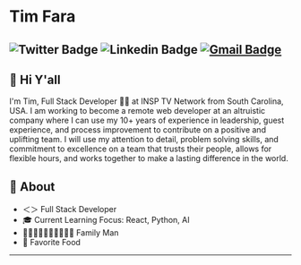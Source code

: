 # Tim Fara
![Twitter Badge](https://img.shields.io/badge/-@faratim-1ca0f1?style=plastic&labelColor=1ca0f1&logo=twitter&logoColor=white&link=https://twitter.com/faratim) ![Linkedin Badge](https://img.shields.io/badge/-timothyfara-blue?style=plastic&logo=Linkedin&logoColor=white&link=https://www.linkedin.com/in/tfara) [![Gmail Badge](https://img.shields.io/badge/-faratim@gmail.com-c14438?style=plastic&logo=Gmail&logoColor=white&link=mailto:faratim@gmail.com)](mailto:faratim@gmail.com)
---

## 👋 Hi Y'all        
I'm Tim, Full Stack Developer 👨‍💻 at INSP TV Network from South Carolina, USA.  I am working to become a remote web developer at an altruistic company where I can use my 10+ years of experience in leadership, guest experience, and process improvement to contribute on a positive and uplifting team. I will use my attention to detail, problem solving skills, and commitment to excellence on a team that trusts their people, allows for flexible hours, and works together to make a lasting difference in the world.

## 🤠 About
- ＜＞ Full Stack Developer
- 🎓 Current Learning Focus: React, Python, AI
- 🤷🏻‍♀️👩🏻‍🦰👧🏻👦🏼 Family Man
- 🍕 Favorite Food
---
